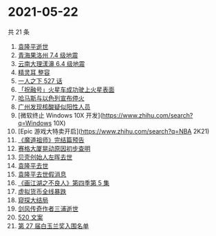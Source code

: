 # 2021-05-22

共 21 条

<!-- BEGIN -->
<!-- 最后更新时间 Sat May 22 2021 19:06:24 GMT+0800 (China Standard Time) -->

1. [袁隆平逝世](https://www.zhihu.com/search?q=袁隆平)
2. [青海果洛州 7.4 级地震](https://www.zhihu.com/search?q=青海地震)
3. [云南大理漾濞 6.4 级地震](https://www.zhihu.com/search?q=云南地震)
4. [精灵耳 整容](https://www.zhihu.com/search?q=精灵耳)
5. [一人之下 527 话](https://www.zhihu.com/search?q=一人之下)
6. [「祝融号」火星车成功驶上火星表面](https://www.zhihu.com/search?q=祝融号)
7. [哈马斯与以色列宣布停火](https://www.zhihu.com/search?q=以色列哈马斯)
8. [广州发现核酸疑似阳性人员](https://www.zhihu.com/search?q=广州核酸疑似阳性)
9. [微软终止 Windows 10X 开发](https://www.zhihu.com/search?q=Windows 10X)
10. [Epic 游戏大特卖开启](https://www.zhihu.com/search?q=NBA 2K21)
11. [《魔道祖师》完结篇预告](https://www.zhihu.com/search?q=魔道祖师)
12. [赛格大厦晃动原因初步查明](https://www.zhihu.com/search?q=赛格大厦)
13. [贝壳创始人左晖去世](https://www.zhihu.com/search?q=贝壳创始人去世)
14. [袁隆平去世](https://www.zhihu.com/search?q=袁隆平)
15. [袁隆平去世假消息](https://www.zhihu.com/search?q=袁隆平)
16. [《画江湖之不良人》第四季第 5 集](https://www.zhihu.com/search?q=画江湖之不良人第四季)
17. [虚拟货币全线暴跌](https://www.zhihu.com/search?q=币圈崩盘)
18. [窥探大结局](https://www.zhihu.com/search?q=窥探)
19. [剑风传奇作者三浦逝世](https://www.zhihu.com/search?q=剑风传奇)
20. [520 文案](https://www.zhihu.com/search?q=520文案)
21. [第 27 届白玉兰奖入围名单](https://www.zhihu.com/search?q=白玉兰奖)

<!-- END -->
